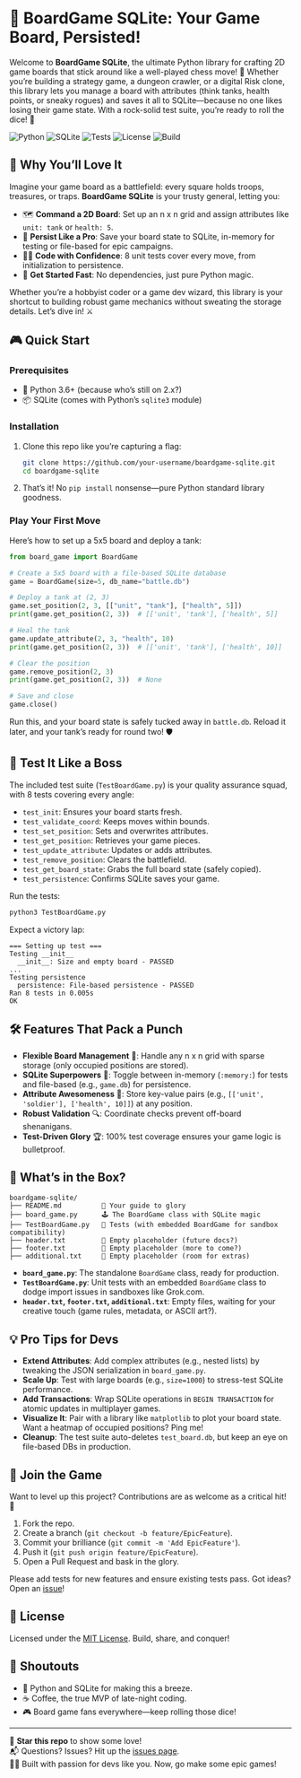 # 🎲 BoardGame SQLite: Your Game Board, Persisted!

Welcome to **BoardGame SQLite**, the ultimate Python library for crafting 2D game boards that stick around like a well-played chess move! 🧩 Whether you’re building a strategy game, a dungeon crawler, or a digital Risk clone, this library lets you manage a board with attributes (think tanks, health points, or sneaky rogues) and saves it all to SQLite—because no one likes losing their game state. With a rock-solid test suite, you’re ready to roll the dice! 🎯

![Python](https://img.shields.io/badge/Python-3.6+-blue.svg)
![SQLite](https://img.shields.io/badge/SQLite-3.0+-green.svg)
![Tests](https://img.shields.io/badge/Tests-100%25-brightgreen.svg)
![License](https://img.shields.io/badge/License-MIT-orange.svg)
![Build](https://img.shields.io/badge/Build-Passing-brightgreen.svg)

## 🌟 Why You’ll Love It

Imagine your game board as a battlefield: every square holds troops, treasures, or traps. **BoardGame SQLite** is your trusty general, letting you:
- 🗺️ **Command a 2D Board**: Set up an n x n grid and assign attributes like `unit: tank` or `health: 5`.
- 💾 **Persist Like a Pro**: Save your board state to SQLite, in-memory for testing or file-based for epic campaigns.
- 🧑‍💻 **Code with Confidence**: 8 unit tests cover every move, from initialization to persistence.
- 🚀 **Get Started Fast**: No dependencies, just pure Python magic.

Whether you’re a hobbyist coder or a game dev wizard, this library is your shortcut to building robust game mechanics without sweating the storage details. Let’s dive in! ⚔️

## 🎮 Quick Start

### Prerequisites
- 🐍 Python 3.6+ (because who’s still on 2.x?)
- 📦 SQLite (comes with Python’s `sqlite3` module)

### Installation
1. Clone this repo like you’re capturing a flag:
   ```bash
   git clone https://github.com/your-username/boardgame-sqlite.git
   cd boardgame-sqlite
   ```
2. That’s it! No `pip install` nonsense—pure Python standard library goodness.

### Play Your First Move
Here’s how to set up a 5x5 board and deploy a tank:

```python
from board_game import BoardGame

# Create a 5x5 board with a file-based SQLite database
game = BoardGame(size=5, db_name="battle.db")

# Deploy a tank at (2, 3)
game.set_position(2, 3, [["unit", "tank"], ["health", 5]])
print(game.get_position(2, 3))  # [['unit', 'tank'], ['health', 5]]

# Heal the tank
game.update_attribute(2, 3, "health", 10)
print(game.get_position(2, 3))  # [['unit', 'tank'], ['health', 10]]

# Clear the position
game.remove_position(2, 3)
print(game.get_position(2, 3))  # None

# Save and close
game.close()
```

Run this, and your board state is safely tucked away in `battle.db`. Reload it later, and your tank’s ready for round two! 🛡️

## 🧪 Test It Like a Boss

The included test suite (`TestBoardGame.py`) is your quality assurance squad, with 8 tests covering every angle:

- `test_init`: Ensures your board starts fresh.
- `test_validate_coord`: Keeps moves within bounds.
- `test_set_position`: Sets and overwrites attributes.
- `test_get_position`: Retrieves your game pieces.
- `test_update_attribute`: Updates or adds attributes.
- `test_remove_position`: Clears the battlefield.
- `test_get_board_state`: Grabs the full board state (safely copied).
- `test_persistence`: Confirms SQLite saves your game.

Run the tests:
```bash
python3 TestBoardGame.py
```

Expect a victory lap:
```
=== Setting up test ===
Testing __init__
  __init__: Size and empty board - PASSED
...
Testing persistence
  persistence: File-based persistence - PASSED
Ran 8 tests in 0.005s
OK
```

## 🛠️ Features That Pack a Punch

- **Flexible Board Management** 📍: Handle any n x n grid with sparse storage (only occupied positions are stored).
- **SQLite Superpowers** 💽: Toggle between in-memory (`:memory:`) for tests and file-based (e.g., `game.db`) for persistence.
- **Attribute Awesomeness** 🏰: Store key-value pairs (e.g., `[['unit', 'soldier'], ['health', 10]]`) at any position.
- **Robust Validation** 🔍: Coordinate checks prevent off-board shenanigans.
- **Test-Driven Glory** 🏆: 100% test coverage ensures your game logic is bulletproof.

## 📂 What’s in the Box?

```
boardgame-sqlite/
├── README.md          📜 Your guide to glory
├── board_game.py      🕹️ The BoardGame class with SQLite magic
├── TestBoardGame.py   🧪 Tests (with embedded BoardGame for sandbox compatibility)
├── header.txt         📄 Empty placeholder (future docs?)
├── footer.txt         📄 Empty placeholder (more to come?)
├── additional.txt     📄 Empty placeholder (room for extras)
```

- **`board_game.py`**: The standalone `BoardGame` class, ready for production.
- **`TestBoardGame.py`**: Unit tests with an embedded `BoardGame` class to dodge import issues in sandboxes like Grok.com.
- **`header.txt`, `footer.txt`, `additional.txt`**: Empty files, waiting for your creative touch (game rules, metadata, or ASCII art?).

## 💡 Pro Tips for Devs

- **Extend Attributes**: Add complex attributes (e.g., nested lists) by tweaking the JSON serialization in `board_game.py`.
- **Scale Up**: Test with large boards (e.g., `size=1000`) to stress-test SQLite performance.
- **Add Transactions**: Wrap SQLite operations in `BEGIN TRANSACTION` for atomic updates in multiplayer games.
- **Visualize It**: Pair with a library like `matplotlib` to plot your board state. Want a heatmap of occupied positions? Ping me!
- **Cleanup**: The test suite auto-deletes `test_board.db`, but keep an eye on file-based DBs in production.

## 🤝 Join the Game

Want to level up this project? Contributions are as welcome as a critical hit! 🎉

1. Fork the repo.
2. Create a branch (`git checkout -b feature/EpicFeature`).
3. Commit your brilliance (`git commit -m 'Add EpicFeature'`).
4. Push it (`git push origin feature/EpicFeature`).
5. Open a Pull Request and bask in the glory.

Please add tests for new features and ensure existing tests pass. Got ideas? Open an [issue](https://github.com/your-username/boardgame-sqlite/issues)!

## 📜 License

Licensed under the [MIT License](LICENSE). Build, share, and conquer!

## 🙏 Shoutouts

- 🐍 Python and SQLite for making this a breeze.
- ☕ Coffee, the true MVP of late-night coding.
- 🎮 Board game fans everywhere—keep rolling those dice!

---

🌟 **Star this repo** to show some love!  
📬 Questions? Issues? Hit up the [issues page](https://github.com/your-username/boardgame-sqlite/issues).  
🧑‍💻 Built with passion for devs like you. Now, go make some epic games!